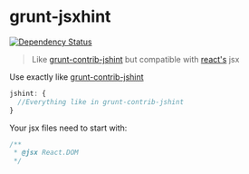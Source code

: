 grunt-jsxhint
=============

[![Dependency Status](https://david-dm.org/tillarnold/grunt-jsxhint.svg)](https://david-dm.org/tillarnold/grunt-jsxhint)

> Like [grunt-contrib-jshint](https://github.com/gruntjs/grunt-contrib-jshint) but compatible with [react's](https://github.com/facebook/react) jsx

Use exactly like [grunt-contrib-jshint](https://github.com/gruntjs/grunt-contrib-jshint)


```JavaScript
jshint: {
  //Everything like in grunt-contrib-jshint
}
```

Your jsx files need to start with:

```JavaScript
/**
 * @jsx React.DOM
 */
 ```
